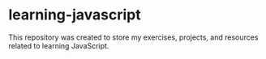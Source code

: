 # learning-javascript
This repository was created to store my exercises, projects, and resources related to learning JavaScript.
